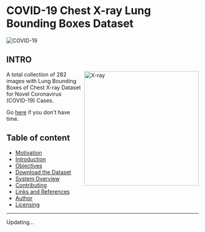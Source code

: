 # COVID-19 Chest X-ray Lung Bounding Boxes Dataset

![COVID-19](https://user-images.githubusercontent.com/33668152/86773287-4cc76a80-c077-11ea-9b58-d4452e0ced2f.png)

## INTRO
<img src="https://user-images.githubusercontent.com/33668152/86773453-7ed8cc80-c077-11ea-975a-b917800389a4.png" alt="X-ray" align="right" width="300" />

A total collection of 282 images with Lung Bounding Boxes of Chest X-ray Dataset for Novel Coronavirus (COVID-19) Cases.

Go [here](#download-the-dataset) if you don't have time.

## Table of content

- [Motivation](#motivation)
- [Introduction](#introduction)
- [Objectives](#objectives)
- [Download the Dataset](#download-the-dataset)
- [System Overview](#system-overview)
- [Contributing](#contributing)
- [Links and References](#links-and-references)
- [Author](#author)
- [Licensing](#licensing)







---

Updating...
